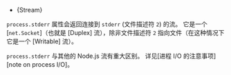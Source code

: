 
* {Stream}

`process.stderr` 属性会返回连接到 `stderr` (文件描述符 `2`) 的流。 
它是一个 [`net.Socket`]（也就是 [Duplex] 流），除非文件描述符 `2` 指向文件（在这种情况下它是一个 [Writable] 流）。

`process.stderr` 与其他的 Node.js 流有重大区别。
详见[进程 I/O 的注意事项][note on process I/O]。


